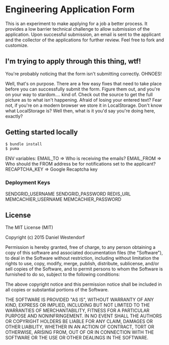 # Engineering Application Form
This is an experiment to make applying for a job a better process. It provides a low barrier technical challenge to allow submission of the application. Upon successful submission, an email is sent to the applicant and the collector of the applications for further review. Feel free to fork and customize.

## I'm trying to apply through this thing, wtf!
You're probably noticing that the form isn't submitting correctly. OHNOES!

Well, that's on purpose. There are a few easy fixes that need to take place before you can successfully submit the form. Figure them out, and you're on your way to stardom.... kind of. Check out the source to get the full picture as to what isn't happening. Afraid of losing your entered text? Fear not, if you're on a modern browser we store it in LocalStorage. Don't know what LocalStorage is? Well then, what is it you'd say you're doing here, exactly?

## Getting started locally
```bash
$ bundle install
$ puma
```

ENV variables:
EMAIL_TO => Who is receiving the emails?
EMAIL_FROM => Who should the FROM address be for notifications set to the applicant?
RECAPTCHA_KEY => Google Recaptcha key

### Deployment Keys
SENDGRID_USERNAME
SENDGRID_PASSWORD
REDIS_URL
MEMCACHIER_USERNAME
MEMCACHIER_PASSWORD


## License
The MIT License (MIT)

Copyright (c) 2015 Daniel Westendorf

Permission is hereby granted, free of charge, to any person obtaining a copy
of this software and associated documentation files (the "Software"), to deal
in the Software without restriction, including without limitation the rights
to use, copy, modify, merge, publish, distribute, sublicense, and/or sell
copies of the Software, and to permit persons to whom the Software is
furnished to do so, subject to the following conditions:

The above copyright notice and this permission notice shall be included in
all copies or substantial portions of the Software.

THE SOFTWARE IS PROVIDED "AS IS", WITHOUT WARRANTY OF ANY KIND, EXPRESS OR
IMPLIED, INCLUDING BUT NOT LIMITED TO THE WARRANTIES OF MERCHANTABILITY,
FITNESS FOR A PARTICULAR PURPOSE AND NONINFRINGEMENT. IN NO EVENT SHALL THE
AUTHORS OR COPYRIGHT HOLDERS BE LIABLE FOR ANY CLAIM, DAMAGES OR OTHER
LIABILITY, WHETHER IN AN ACTION OF CONTRACT, TORT OR OTHERWISE, ARISING FROM,
OUT OF OR IN CONNECTION WITH THE SOFTWARE OR THE USE OR OTHER DEALINGS IN
THE SOFTWARE.